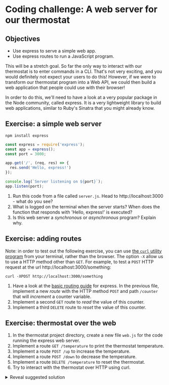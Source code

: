 # Coding challenge: A web server for our thermostat

## Objectives

 * Use express to serve a simple web app.
 * Use express routes to run a JavaScript program.

This will be a stretch goal. So far the only way to interact with our thermostat is to enter commands in a CLI. That's not very exciting, and you would definitely not expect your users to do this! However, if we were to transform our thermostat program into a Web API, we could then build a web application that people could use with their browser!

In order to do this, we'll need to have a look at a very popular package in the Node community, called express. It is a very lightweight library to build web applications, similar to Ruby's Sinatra that you might already know. 

## Exercise: a simple web server

```
npm install express
```

```javascript
const express = require('express');
const app = express();
const port = 3000;

app.get('/', (req, res) => {
  res.send('Hello, express!')
});

console.log(`Server listening on ${port}`);
app.listen(port);
```

1. Run this code from a file called `server.js`. Head to http://localhost:3000 - what do you see?
2. What is logged on the terminal when the server starts? When does the function that responds with 'Hello, express!' is executed?
3. Is this web server a *synchronous* or *asynchronous* program? Explain why.

## Exercise: adding routes

Note: in order to test out the following exercise, you can use [the `curl` utility program](https://idratherbewriting.com/learnapidoc/docapis_install_curl.html#make-a-test-api-call) from your terminal, rather than the browser. The option `-X` allow us to use a HTTP method other than `GET`. For example, to test a `POST` HTTP request at the url http://localhost:3000/something:

```
curl -XPOST http://localhost:3000/something
```

1. Have a look at the [basic routing guide](https://expressjs.com/en/starter/basic-routing.html) for express. In the previous file, implement a new *route* with the HTTP method `POST` and path `/counter` that will *increment* a counter variable.
2. Implement a second `GET` route to *read* the value of this counter.
3. Implement a third `DELETE` route to *reset* the value of this counter.


## Exercise: thermostat over the web

1. In the thermostat project directory, create a new file `web.js` for the code running the express web server.
2. Implement a route `GET /temperature` to print the thermostat temperature.
3. Implement a route `POST /up` to increase the temperature.
4. Implement a route `POST /down` to decrease the temperature.
5. Implement a route `DELETE /temperature` to reset the thermostat.
6. Try to interact with the thermostat over HTTP using curl.

<details>
<summary>Reveal suggested solution</summary>

```javascript
const express = require('express');
const app = express();
const Thermostat = require('./thermostat');
const port = 3000;

let thermostat = new Thermostat();

app.get('/', (req, res) => {
  res.send(`Current temperature is ${thermostat.getTemperature()}`);
});

app.post('/up', (req, res) => {
  thermostat.up();
  res.send(`Current temperature is ${thermostat.getTemperature()}`);
});

app.post('/down', (req, res) => {
  thermostat.down();
  res.send(`Current temperature is ${thermostat.getTemperature()}`);
});

app.delete('/temperature', (req, res) => {
  thermostat.reset();
  res.send(`Current temperature is ${thermostat.getTemperature()}`);
});

app.listen(port);
```

</details>